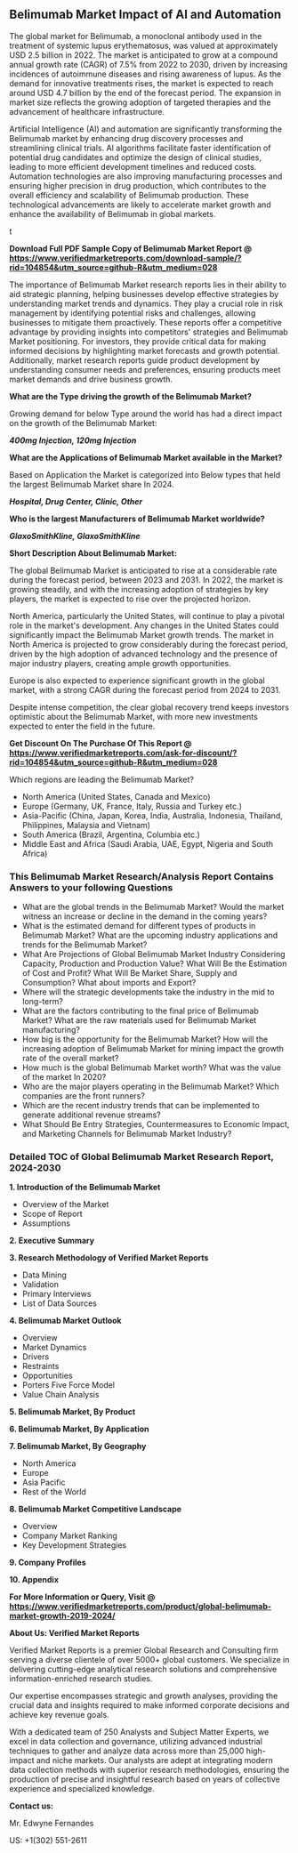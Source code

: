 <h2>Belimumab Market Impact of AI and Automation</h2><p>The global market for Belimumab, a monoclonal antibody used in the treatment of systemic lupus erythematosus, was valued at approximately USD 2.5 billion in 2022. The market is anticipated to grow at a compound annual growth rate (CAGR) of 7.5% from 2022 to 2030, driven by increasing incidences of autoimmune diseases and rising awareness of lupus. As the demand for innovative treatments rises, the market is expected to reach around USD 4.7 billion by the end of the forecast period. The expansion in market size reflects the growing adoption of targeted therapies and the advancement of healthcare infrastructure.</p><p>Artificial Intelligence (AI) and automation are significantly transforming the Belimumab market by enhancing drug discovery processes and streamlining clinical trials. AI algorithms facilitate faster identification of potential drug candidates and optimize the design of clinical studies, leading to more efficient development timelines and reduced costs. Automation technologies are also improving manufacturing processes and ensuring higher precision in drug production, which contributes to the overall efficiency and scalability of Belimumab production. These technological advancements are likely to accelerate market growth and enhance the availability of Belimumab in global markets.</p>t</p><p id="" class=""><strong>Download Full PDF Sample Copy of Belimumab Market Report @ <a href="https://www.verifiedmarketreports.com/download-sample/?rid=104854&utm_source=github-R&utm_medium=028" target="_blank">https://www.verifiedmarketreports.com/download-sample/?rid=104854&utm_source=github-R&utm_medium=028</a></strong></p><p>The importance of&nbsp;Belimumab Market research reports lies in their ability to aid strategic planning, helping businesses develop effective strategies by understanding market trends and dynamics. They play a crucial role in risk management by identifying potential risks and challenges, allowing businesses to mitigate them proactively. These reports offer a competitive advantage by providing insights into competitors' strategies and Belimumab Market positioning. For investors, they provide critical data for making informed decisions by highlighting market forecasts and growth potential. Additionally, market research reports guide product development by understanding consumer needs and preferences, ensuring products meet market demands and drive business growth.</p><p><strong>What are the&nbsp;Type driving the growth of the Belimumab Market?</strong></p><p id="" class="">Growing demand for below Type around the world has had a direct impact on the growth of the Belimumab Market:</p><em><strong>400mg Injection, 120mg Injection</strong></em></p><strong>What are the&nbsp;Applications&nbsp;of Belimumab Market available in the Market?</strong></p><p id="" class="">Based on Application the Market is categorized into Below types that held the largest Belimumab Market share In 2024.</p><em><strong>Hospital, Drug Center, Clinic, Other</strong></em></p><strong>Who is the largest Manufacturers of Belimumab Market worldwide?</strong></p><p><em><strong>GlaxoSmithKline, GlaxoSmithKline</strong></em></p><p id="" class=""><strong>Short Description About Belimumab Market:</strong></p><p>The global Belimumab Market is anticipated to rise at a considerable rate during the forecast period, between 2023 and 2031. In 2022, the market is growing steadily, and with the increasing adoption of strategies by key players, the market is expected to rise over the projected horizon.</p><p>North America, particularly the United States, will continue to play a pivotal role in the market's development. Any changes in the United States could significantly impact the Belimumab Market growth trends. The market in North America is projected to grow considerably during the forecast period, driven by the high adoption of advanced technology and the presence of major industry players, creating ample growth opportunities.</p><p>Europe is also expected to experience significant growth in the global market, with a strong CAGR during the forecast period from 2024 to 2031.</p><p>Despite intense competition, the clear global recovery trend keeps investors optimistic about the Belimumab Market, with more new investments expected to enter the field in the future.</p><p id="" class=""><strong>Get Discount On The Purchase Of This Report @ <a href="https://www.verifiedmarketreports.com/ask-for-discount/?rid=104854&utm_source=github-R&utm_medium=028" target="_blank">https://www.verifiedmarketreports.com/ask-for-discount/?rid=104854&utm_source=github-R&utm_medium=028</a></strong></p>Which regions are leading the Belimumab Market?</p><ul><li>North America (United States, Canada and Mexico)</li><li>Europe (Germany, UK, France, Italy, Russia and Turkey etc.)</li><li>Asia-Pacific (China, Japan, Korea, India, Australia, Indonesia, Thailand, Philippines, Malaysia and Vietnam)</li><li>South America (Brazil, Argentina, Columbia etc.)</li><li>Middle East and Africa (Saudi Arabia, UAE, Egypt, Nigeria and South Africa)</li></ul><h3 id="" class="">This Belimumab Market Research/Analysis Report Contains Answers to your following Questions</h3><ul><li>What are the global trends in the Belimumab Market? Would the market witness an increase or decline in the demand in the coming years?</li><li>What is the estimated demand for different types of products in Belimumab Market? What are the upcoming industry applications and trends for the Belimumab Market?</li><li>What Are Projections of Global Belimumab Market Industry Considering Capacity, Production and Production Value? What Will Be the Estimation of Cost and Profit? What Will Be Market Share, Supply and Consumption? What about imports and Export?</li><li>Where will the strategic developments take the industry in the mid to long-term?</li><li>What are the factors contributing to the final price of Belimumab Market? What are the raw materials used for Belimumab Market manufacturing?</li><li>How big is the opportunity for the Belimumab Market? How will the increasing adoption of Belimumab Market for mining impact the growth rate of the overall market?</li><li>How much is the global Belimumab Market worth? What was the value of the market In 2020?</li><li>Who are the major players operating in the Belimumab Market? Which companies are the front runners?</li><li>Which are the recent industry trends that can be implemented to generate additional revenue streams?</li><li>What Should Be Entry Strategies, Countermeasures to Economic Impact, and Marketing Channels for Belimumab Market Industry?</li></ul><h3 id="" class="">Detailed TOC of Global Belimumab Market Research Report, 2024-2030</h3><p id="" class=""><strong>1. Introduction of the Belimumab Market</strong></p><ul><li>Overview of the Market</li><li>Scope of Report</li><li>Assumptions</li></ul><p id="" class=""><strong>2. Executive Summary</strong></p><p id="" class=""><strong>3. Research Methodology of Verified Market Reports</strong></p><ul><li>Data Mining</li><li>Validation</li><li>Primary Interviews</li><li>List of Data Sources</li></ul><p id="" class=""><strong>4. Belimumab Market Outlook</strong></p><ul><li>Overview</li><li>Market Dynamics</li><li>Drivers</li><li>Restraints</li><li>Opportunities</li><li>Porters Five Force Model</li><li>Value Chain Analysis</li></ul><p id="" class=""><strong>5. Belimumab Market, By Product</strong></p><p id="" class=""><strong>6. Belimumab Market, By Application</strong></p><p id="" class=""><strong>7. Belimumab Market, By Geography</strong></p><ul><li>North America</li><li>Europe</li><li>Asia Pacific</li><li>Rest of the World</li></ul><p id="" class=""><strong>8. Belimumab Market Competitive Landscape</strong></p><ul><li>Overview</li><li>Company Market Ranking</li><li>Key Development Strategies</li></ul><p id="" class=""><strong>9. Company Profiles</strong></p><p id="" class=""><strong>10. Appendix</strong></p><p id="" class=""><strong>For More Information or Query, Visit @ <a href="https://www.verifiedmarketreports.com/product/global-belimumab-market-growth-2019-2024/" target="_blank">https://www.verifiedmarketreports.com/product/global-belimumab-market-growth-2019-2024/</a></strong></p><p id="" class=""><strong>About Us: Verified Market Reports</strong></p><p id="" class="">Verified Market Reports is a premier Global Research and Consulting firm serving a diverse clientele of over 5000+ global customers. We specialize in delivering cutting-edge analytical research solutions and comprehensive information-enriched research studies.</p><p id="" class="">Our expertise encompasses strategic and growth analyses, providing the crucial data and insights required to make informed corporate decisions and achieve key revenue goals.</p><p id="" class="">With a dedicated team of 250 Analysts and Subject Matter Experts, we excel in data collection and governance, utilizing advanced industrial techniques to gather and analyze data across more than 25,000 high-impact and niche markets. Our analysts are adept at integrating modern data collection methods with superior research methodologies, ensuring the production of precise and insightful research based on years of collective experience and specialized knowledge.</p><p id="" class=""><strong>Contact us:</strong></p><p id="" class="">Mr. Edwyne Fernandes</p><p id="" class="">US: +1(302) 551-2611</p>